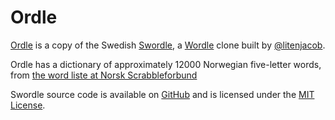 # Ordle

[Ordle](https://ordle.github.io/) is a  copy of the Swedish [Swordle](https://swordle.vercel.app/), a [Wordle](https://www.powerlanguage.co.uk/wordle) clone built by [@litenjacob](https://twitter.com/litenjacob).

Ordle has a dictionary of approximately 12000 Norwegian five-letter words, from [the word liste at Norsk Scrabbleforbund](https://www2.scrabbleforbundet.no/?page_id=1488)

Swordle source code is available on [GitHub](https://github.com/krawaller/swordle) and is licensed under the [MIT License](https://opensource.org/licenses/MIT).
